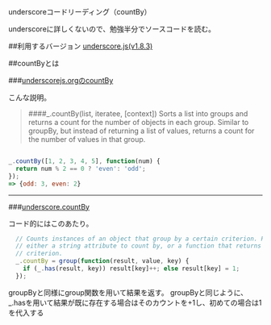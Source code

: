 underscoreコードリーディング（countBy）


underscoreに詳しくないので、勉強半分でソースコードを読む。


##利用するバージョン
[underscore.js(v1.8.3)](https://github.com/jashkenas/underscore/tree/1.8.3)


##countByとは


###[underscorejs.orgのcountBy](http://underscorejs.org/#countBy)

こんな説明。
>####_.countBy(list, iteratee, [context]) 
Sorts a list into groups and returns a count for the number of objects in each group.
>Similar to groupBy, but instead of returning a list of values, returns a count for the number of values in that group.


```javascript

_.countBy([1, 2, 3, 4, 5], function(num) {
  return num % 2 == 0 ? 'even': 'odd';
});
=> {odd: 3, even: 2}

```

------------- 


###[underscore.countBy](https://github.com/jashkenas/underscore/blob/1.8.3/underscore.js#L418)

コード的にはこのあたり。


```javascript
  // Counts instances of an object that group by a certain criterion. Pass
  // either a string attribute to count by, or a function that returns the
  // criterion.
  _.countBy = group(function(result, value, key) {
    if (_.has(result, key)) result[key]++; else result[key] = 1;
  });
```

groupByと同様にgroup関数を用いて結果を返す。
groupByと同じように、_.hasを用いて結果が既に存在する場合はそのカウントを+1し、初めての場合は1を代入する
